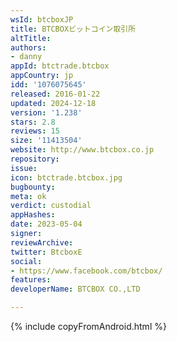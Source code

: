 ```yaml
---
wsId: btcboxJP
title: BTCBOXビットコイン取引所
altTitle: 
authors:
- danny
appId: btctrade.btcbox
appCountry: jp
idd: '1076075645'
released: 2016-01-22
updated: 2024-12-18
version: '1.238'
stars: 2.8
reviews: 15
size: '11413504'
website: http://www.btcbox.co.jp
repository: 
issue: 
icon: btctrade.btcbox.jpg
bugbounty: 
meta: ok
verdict: custodial
appHashes: 
date: 2023-05-04
signer: 
reviewArchive: 
twitter: BtcboxE
social:
- https://www.facebook.com/btcbox/
features: 
developerName: BTCBOX CO.,LTD

---
```


{% include copyFromAndroid.html %}
